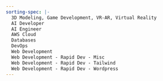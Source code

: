 ```yaml
---
sorting-spec: |-
  3D Modeling, Game Development, VR-AR, Virtual Reality
  AI Developer
  AI Engineer
  AWS Cloud
  Databases
  DevOps
  Web Development
  Web Development - Rapid Dev - Misc
  Web Development - Rapid Dev - Tailwind
  Web Development - Rapid Dev - Wordpress
---
```

